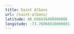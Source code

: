 ```yaml
---
title: Saint Albans
url: /saint-albans/
latitude: 40.698436400000006
longitude: -73.76068810000001
---
```

